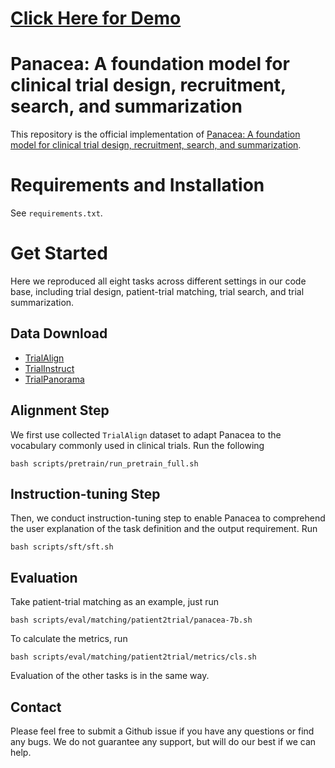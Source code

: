# [Click Here for Demo](https://1287b38f9669361d88.gradio.live)
# Panacea: A foundation model for clinical trial design, recruitment, search, and summarization
This repository is the official implementation of [Panacea: A foundation model for clinical trial design, recruitment, search, and summarization]().

# Requirements and Installation
See `requirements.txt`.

# Get Started
Here we reproduced all eight tasks across different settings in our code base, including trial design, patient-trial matching, trial search, and trial summarization. 

## Data Download
* [TrialAlign](https://figshare.com/articles/dataset/TrialAlign/25989403)
* [TrialInstruct](https://doi.org/10.6084/m9.figshare.25990090.v1)
* [TrialPanorama](https://doi.org/10.6084/m9.figshare.25990075)

## Alignment Step
We first use collected `TrialAlign` dataset to adapt Panacea to the vocabulary commonly used in clinical trials. Run the following
```[bash]
bash scripts/pretrain/run_pretrain_full.sh
```
## Instruction-tuning Step
Then, we conduct instruction-tuning step to enable Panacea to comprehend the user explanation of the task definition and the output requirement. Run
```[bash]
bash scripts/sft/sft.sh
```

## Evaluation
Take patient-trial matching as an example, just run
```[bash]
bash scripts/eval/matching/patient2trial/panacea-7b.sh
```
To calculate the metrics, run
```[bash]
bash scripts/eval/matching/patient2trial/metrics/cls.sh 
```
Evaluation of the other tasks is in the same way.



## Contact
Please feel free to submit a Github issue if you have any questions or find any bugs. We do not guarantee any support, but will do our best if we can help.
